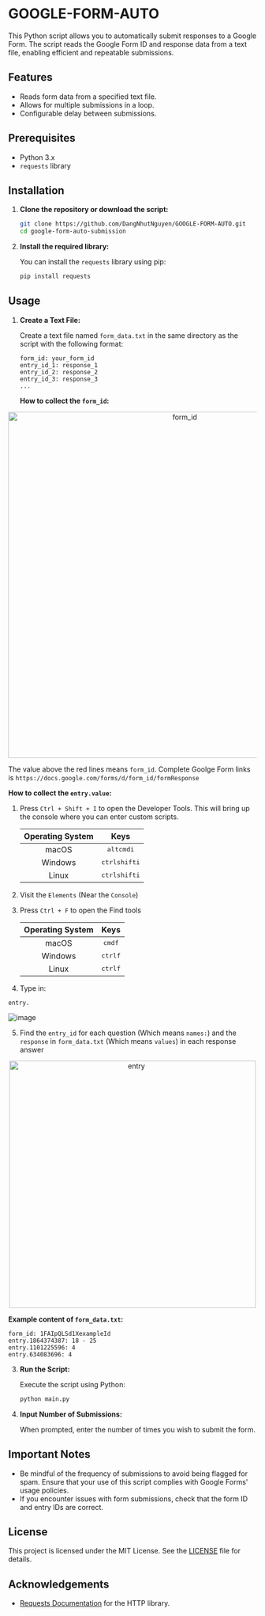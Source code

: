 # GOOGLE-FORM-AUTO

This Python script allows you to automatically submit responses to a Google Form. The script reads the Google Form ID and response data from a text file, enabling efficient and repeatable submissions.

## Features

- Reads form data from a specified text file.
- Allows for multiple submissions in a loop.
- Configurable delay between submissions.

## Prerequisites

- Python 3.x
- `requests` library

## Installation

1. **Clone the repository or download the script:**

   ```bash
   git clone https://github.com/DangNhutNguyen/GOOGLE-FORM-AUTO.git
   cd google-form-auto-submission
   ```

2. **Install the required library:**

   You can install the `requests` library using pip:

   ```bash
   pip install requests
   ```

## Usage

1. **Create a Text File:**

   Create a text file named `form_data.txt` in the same directory as the script with the following format:

   ```
   form_id: your_form_id
   entry_id_1: response_1
   entry_id_2: response_2
   entry_id_3: response_3
   ...
   ```

   **How to collect the `form_id`:**
<p align="center">
  <img src="https://github.com/user-attachments/assets/67e2985e-358f-4509-b46a-0950df23076c" alt="form_id" width="700"/>
</p> 

   The value above the red lines means `form_id`. Complete Goolge Form links is `https://docs.google.com/forms/d/form_id/formResponse`
   
   **How to collect the `entry.value`:**
   1. Press `Ctrl + Shift + I` to open the Developer Tools. This will bring up the console where you can enter custom scripts.

      | Operating System | Keys |
      | :----------------: | :----: |
      | macOS | <kbd>alt</kbd><kbd>cmd</kbd><kbd>i</kbd> |
      | Windows | <kbd>ctrl</kbd><kbd>shift</kbd><kbd>i</kbd> |
      | Linux | <kbd>ctrl</kbd><kbd>shift</kbd><kbd>i</kbd> |

   2. Visit the `Elements` (Near the `Console`)
   3. Press `Ctrl + F` to open the Find tools
   
      | Operating System | Keys |
      | :----------------: | :----: |
      | macOS | <kbd>cmd</kbd><kbd>f</kbd> |
      | Windows | <kbd>ctrl</kbd><kbd>f</kbd> |
      | Linux | <kbd>ctrl</kbd><kbd>f</kbd> |
   4. Type in:
   ```
   entry.
   ```
   ![image](https://github.com/user-attachments/assets/f675d419-1a88-46be-9597-f1ab246a3d72)

   5. Find the `entry_id` for each question (Which means `names:`) and the `response` in `form_data.txt` (Which means `values`) in each response answer
   <p align="center">
   <img src="https://github.com/user-attachments/assets/547eacde-bb6b-48c3-98a4-2a7029e810a3" alt="entry" width="500"/>
   </p>
   
   **Example content of `form_data.txt`:**

   ```
   form_id: 1FAIpQLSd1XexampleId
   entry.1864374387: 18 - 25
   entry.1101225596: 4
   entry.634083696: 4
   ```
3. **Run the Script:**

   Execute the script using Python:

   ```bash
   python main.py
   ```

4. **Input Number of Submissions:**

   When prompted, enter the number of times you wish to submit the form.

## Important Notes

- Be mindful of the frequency of submissions to avoid being flagged for spam. Ensure that your use of this script complies with Google Forms' usage policies.
- If you encounter issues with form submissions, check that the form ID and entry IDs are correct.

## License

This project is licensed under the MIT License. See the [LICENSE](LICENSE) file for details.

## Acknowledgements

- [Requests Documentation](https://docs.python-requests.org/en/latest/) for the HTTP library.
